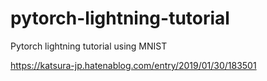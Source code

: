 # pytorch-lightning-tutorial
Pytorch lightning tutorial using MNIST

https://katsura-jp.hatenablog.com/entry/2019/01/30/183501
